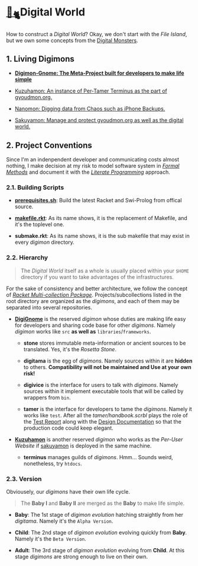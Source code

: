 # [🏡<sub>🐈</sub>](http://gyoudmon.org/~wargrey:digignome)Digital World

How to construct a _Digital World_? Okay, we don't start with the _File
Island_, but we own some concepts from the [Digital
Monsters](http://en.wikipedia.org/wiki/Digimon).

## 1. Living Digimons

* **[Digimon-Gnome: The Meta-Project built for developers to make life
  simple](http://gyoudmon.org/~wargrey:digignome)**

* [Kuzuhamon: An instance of Per-Tamer Terminus as the part of
  gyoudmon.org.](http://gyoudmon.org/~wargrey:kuzuhamon)

* [Nanomon: Digging data from Chaos such as iPhone
  Backups.](http://gyoudmon.org/~wargrey:nanomon)

* [Sakuyamon: Manage and protect gyoudmon.org as well as the digital
  world.](http://gyoudmon.org/~wargrey:sakuyamon)

## 2. Project Conventions

Since I'm an indenpendent developer and communicating costs almost
nothing, I make decision at my risk to model software system in _[Formal
Methods](http://en.wikipedia.org/wiki/Formal\_methods)_ and document it
with the _[Literate
Programming](http://en.wikipedia.org/wiki/Literate\_programming)_
approach.

### 2.1. Building Scripts

* **[prerequisites.sh](/DigiGnome/prerequisites.sh)**: Build the latest
  Racket and Swi-Prolog from offical source.

* **[makefile.rkt](/DigiGnome/makefile.rkt)**: As its name shows, it is
  the replacement of Makefile, and it's the toplevel one.

* **submake.rkt**: As its name shows, it is the sub makefile that may
  exist in every _digimon_ directory.

### 2.2. Hierarchy

> The _Digital World_ itself as a whole is usually placed within your
> `$HOME` directory     if you want to take advantages of the
> infrastructures.

For the sake of consistency and better architecture, we follow the
concept of _[Racket Multi-collection
Package](http://docs.racket-lang.org/pkg/Package\_Concepts.html\#%28tech.\_multi.\_collection.\_package%29)_.
Projects/subcollections listed in the root directory are organized as
the _digimons_, and each of them may be separated into several
repositories.

* **[DigiGnome](/DigiGnome)** is the reserved _digimon_ whose duties are
  making life easy for developers and  sharing code base for other
  _digimons_. Namely _digimon_ works like `src` **as well as**
  `libraries`/`frameworks`.

  * **stone** stores immutable meta-information or ancient sources to be
    translated. Yes, it's the _Rosetta Stone_.

  * **digitama** is the egg of _digimons_.  Namely sources within it are
    **hidden** to others. **Compatibility will not be maintained and Use
    at your own risk!**

  * **digivice** is the interface for users to talk with _digimons_.
    Namely sources within it implement executable tools that will be
    called by wrappers from `bin`.

  * **tamer** is the interface for developers to tame the _digimons_.
    Namely it works like `test`.  After all the _tamer/handbook.scrbl_
    plays the role of  the [Test
    Report](http://en.wikipedia.org/wiki/Behavior-driven\_development)
    along with  the [Design
    Documentation](http://en.wikipedia.org/wiki/Design\_by\_contract)
    so that the production code could keep elegant.

* **[Kuzuhamon](https://github.com/digital-world/Kuzuhamon)** is another
  reserved _digimon_ who works as the _Per-User Website_  if
  [sakuyamon](https://github.com/digital-world/sakuyamon) is deployed in
  the same machine.

  * **terminus** manages guilds of _digimons_. Hmm... Sounds weird,
    nonetheless, try `htdocs`.

### 2.3. Version

Obviousely, our _digimons_ have their own life cycle.

> The **Baby I** and **Baby II** are merged as the **Baby** to make life
> simple.

* **Baby**: The 1st stage of _digimon evolution_ hatching straightly
  from her _digitama_. Namely it's the `Alpha Version`.

* **Child**: The 2nd stage of _digimon evolution_ evolving quickly from
  **Baby**. Namely it's the `Beta Version`.

* **Adult**: The 3rd stage of _digimon evolution_ evolving from
  **Child**. At this stage _digimons_ are strong enough to live on their
  own.
